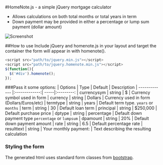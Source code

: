 #HomeNote.js - a simple jQuery mortgage calculator

 * Allows calculations on both total months or total years in term
 * Down payment may be provided in either a percentage or lump sum payment (dollar amount)
 
 ![Screenshot](https://raw.githubusercontent.com/kylephillips/homenote/master/example/images/screenshot.png)


##How to use
Include jQuery and homenote.js in your layout and target the container the form will appear in with homenote().


```javascript
<script src="path/to/jquery.min.js"></script>
<script src="path/to/jquery.homenote.min.js"></script>
$(function(){
  $('#div').homenote();
});
```


###Pass it some options:
| Options       | Type           | Default  |  Description
| ------------- |:-------------:| -----|:---------:
| currencysym      | string | $ | Currency symbol used in form
| currency      | string      |   Dollars | Currency used in form (Dollars/Euros/etc)
| termtype | string      |    years | Default term type. ```years``` or ```months```
| term  |  string | 30 | Default loan term
| principal | string | $250,000 | Default purchase price
| dptype | string | percentage | Default down payment type ```percentage``` or ```lumpsum```
| dpamount | string | 20% | Default down payment amount
| rate | string | 6.5 | Default percentage rate
| resulttext | string | Your monthly payment: | Text describing the resulting calculation



### Styling the form

The generated html uses standard form classes from [bootstrap](https://getbootstrap.com).

